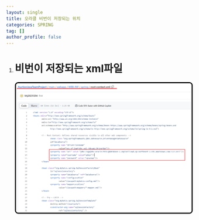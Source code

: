 ```yaml
---
layout: single
title: 오라클 비번이 저장되는 위치
categories: SPRING
tag: []
author_profile: false
---
```


1. # 비번이 저장되는 xml파일

    <img src="../../imgs/spring/oracle_passwd.png" style="border:3px solid black;border-radius:9px;width:800px">   
